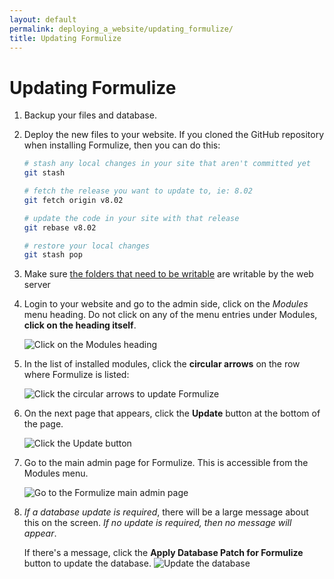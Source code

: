 ```yaml
---
layout: default
permalink: deploying_a_website/updating_formulize/
title: Updating Formulize
---
```


# Updating Formulize

1. Backup your files and database.

2. Deploy the new files to your website. If you cloned the GitHub repository when installing Formulize, then you can do this:
	```bash
	# stash any local changes in your site that aren't committed yet
	git stash

	# fetch the release you want to update to, ie: 8.02
	git fetch origin v8.02

	# update the code in your site with that release
	git rebase v8.02

	# restore your local changes
	git stash pop
	```

3. Make sure [the folders that need to be writable](../writable_folders) are writable by the web server

4. Login to your website and go to the admin side, click on the _Modules_ menu heading. Do not click on any of the menu entries under Modules, __click on the heading itself__.

	![Click on the Modules heading](../../images/modules-heading.png)

5. In the list of installed modules, click the __circular arrows__ on the row where Formulize is listed:

	![Click the circular arrows to update Formulize](../../images/update-arrows.png)

6. On the next page that appears, click the __Update__ button at the bottom of the page.

	![Click the Update button](../../images/update-button.png)

7. Go to the main admin page for Formulize. This is accessible from the Modules menu.

	![Go to the Formulize main admin page](../../images/formulize-link.png)

8. _If a database update is required_, there will be a large message about this on the screen. _If no update is required, then no message will appear_.

	If there's a message, click the __Apply Database Patch for Formulize__ button to update the database.
	![Update the database](../../images/formulize-database-update.PNG)


